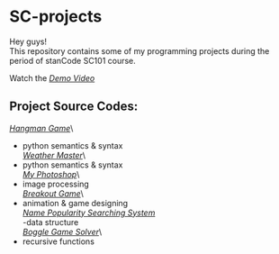 # SC-projects
Hey guys!\
This repository contains some of my programming projects during the period of stanCode SC101 course.

Watch the *[Demo Video](https://drive.google.com/drive/folders/1Gi3bn9qPW_gR0ISyGzVPLd5Bztdvd7rF?fbclid=IwAR36BW3v_bHn-Idsh-0_ROSWLwrXOzoervZId25OOzH2LX4b6FCGDfULdDg)*

## Project Source Codes:
*[Hangman Game](https://github.com/chihyuchin/SC-projects/blob/main/SC-projects/hangman/hangman.py)*\
  - python semantics & syntax\
*[Weather Master](https://github.com/chihyuchin/SC-projects/blob/main/SC-projects/weather_master/weather_master.py)*\
  - python semantics & syntax\
*[My Photoshop](https://github.com/chihyuchin/SC-projects/blob/main/SC-projects/my_photoshop/stanCodoshop.py)*\
  - image processing\
*[Breakout Game](https://github.com/chihyuchin/SC-projects/blob/main/SC-projects/break_out_game/breakout.py)*\
  - animation & game designing\
*[Name Popularity Searching System](https://github.com/chihyuchin/SC-projects/blob/main/SC-projects/name_searching_system/babygraphics.py)*\
  -data structure\
*[Boggle Game Solver](https://github.com/chihyuchin/SC-projects/blob/main/SC-projects/boggle_game_solver/boggle.py)*\
  - recursive functions
